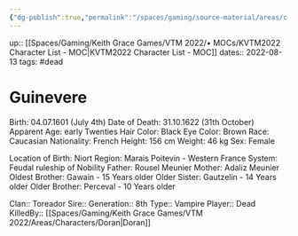 ```yaml
---
{"dg-publish":true,"permalink":"/spaces/gaming/source-material/areas/c-wo-d/genre/vampire/v20/guinevere/","dgHomeLink":true,"dgPassFrontmatter":true}
---
```


up:: [[Spaces/Gaming/Keith Grace Games/VTM 2022/• MOCs/KVTM2022 Character List - MOC|KVTM2022 Character List - MOC]]
dates:: 2022-08-13
tags: #dead
# Guinevere

Birth: 04.07.1601 (July 4th)
Date of Death: 31.10.1622 (31th October)
Apparent Age: early Twenties
Hair Color: Black
Eye Color: Brown
Race: Caucasian
Nationality: French
Height: 156 cm
Weight: 46 kg
Sex: Female

Location of Birth: Niort
Region: Marais Poitevin - Western France
System: Feudal ruleship of Nobility
Father: Rousel Meunier
Mother: Adaliz Meunier
Oldest Brother: Gawain  -  15 Years older
Older Sister: Gautzelin   -   14 Years older
Older Brother: Perceval  -   10 Years older

Clan:: Toreador
Sire::
Generation:: 8th
Type:: Vampire
Player:: Dead
KilledBy:: [[Spaces/Gaming/Keith Grace Games/VTM 2022/Areas/Characters/Doran|Doran]]